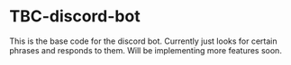 # TBC-discord-bot
This is the base code for the discord bot.
Currently just looks for certain phrases and responds to them.
Will be implementing more features soon.
